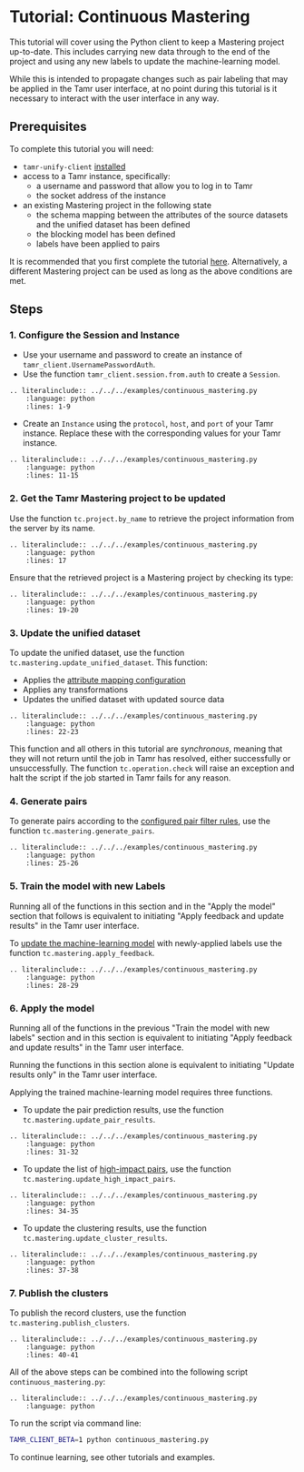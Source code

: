 # Tutorial: Continuous Mastering
This tutorial will cover using the Python client to keep a Mastering project up-to-date. This includes carrying new data through to the end of the project and using any new labels to update the machine-learning model.

While this is intended to propagate changes such as pair labeling that may be applied in the Tamr user interface, at no point during this tutorial is it necessary to interact with the user interface in any way.

## Prerequisites
To complete this tutorial you will need:
- `tamr-unify-client` [installed](../../user-guide/installation)
- access to a Tamr instance, specifically:
  - a username and password that allow you to log in to Tamr
  - the socket address of the instance
- an existing Mastering project in the following state
  - the schema mapping between the attributes of the source datasets and the unified dataset has been defined
  - the blocking model has been defined
  - labels have been applied to pairs

It is recommended that you first complete the tutorial [here](https://docs.tamr.com/tamr-tutorials/docs/overview-mastering). Alternatively, a different Mastering project can be used as long as the above conditions are met.

## Steps
### 1. Configure the Session and Instance
- Use your username and password to create an instance of `tamr_client.UsernamePasswordAuth`.
- Use the function `tamr_client.session.from.auth` to create a `Session`.
```eval_rst
.. literalinclude:: ../../../examples/continuous_mastering.py
    :language: python
    :lines: 1-9
```
- Create an `Instance` using the `protocol`, `host`, and `port` of your Tamr instance. Replace these with the corresponding values for your Tamr instance.
```eval_rst
.. literalinclude:: ../../../examples/continuous_mastering.py
    :language: python
    :lines: 11-15
```

### 2. Get the Tamr Mastering project to be updated
Use the function `tc.project.by_name` to retrieve the project information from the server by its name.
```eval_rst
.. literalinclude:: ../../../examples/continuous_mastering.py
    :language: python
    :lines: 17
```
Ensure that the retrieved project is a Mastering project by checking its type:
```eval_rst
.. literalinclude:: ../../../examples/continuous_mastering.py
    :language: python
    :lines: 19-20
```

### 3. Update the unified dataset
To update the unified dataset, use the function `tc.mastering.update_unified_dataset`. This function:
- Applies the [attribute mapping configuration](https://docs.tamr.com/tamr-tutorials/docs/define-project-schema-mastering)
- Applies any transformations
- Updates the unified dataset with updated source data
```eval_rst
.. literalinclude:: ../../../examples/continuous_mastering.py
    :language: python
    :lines: 22-23
```
This function and all others in this tutorial are *synchronous*, meaning that they will not return until the job in Tamr has resolved, either successfully or unsuccessfully.  The function `tc.operation.check` will raise an exception and halt the script if the job started in Tamr fails for any reason.

### 4. Generate pairs
To generate pairs according to the [configured pair filter rules](https://docs.tamr.com/tamr-tutorials/docs/setup-how-pairs-are-found), use the function `tc.mastering.generate_pairs`.
```eval_rst
.. literalinclude:: ../../../examples/continuous_mastering.py
    :language: python
    :lines: 25-26
```

### 5. Train the model with new Labels
Running all of the functions in this section and in the "Apply the model" section that follows is equivalent to initiating "Apply feedback and update results" in the Tamr user interface.

To [update the machine-learning model](https://docs.tamr.com/tamr-tutorials/docs/help-tamr-learn-about-your-data) with newly-applied labels use the function `tc.mastering.apply_feedback`.
```eval_rst
.. literalinclude:: ../../../examples/continuous_mastering.py
    :language: python
    :lines: 28-29
```

### 6. Apply the model
Running all of the functions in the previous "Train the model with new labels" section and in this section is equivalent to initiating "Apply feedback and update results" in the Tamr user interface.

Running the functions in this section alone is equivalent to initiating "Update results only" in the Tamr user interface.

Applying the trained machine-learning model requires three functions.
- To update the pair prediction results, use the function `tc.mastering.update_pair_results`.
```eval_rst
.. literalinclude:: ../../../examples/continuous_mastering.py
    :language: python
    :lines: 31-32
```
- To update the list of [high-impact pairs](https://docs.tamr.com/tamr-tutorials/docs/help-tamr-learn-about-your-data#4-filter-for-high-impact-pairs), use the function `tc.mastering.update_high_impact_pairs`.
```eval_rst
.. literalinclude:: ../../../examples/continuous_mastering.py
    :language: python
    :lines: 34-35
```
- To update the clustering results, use the function `tc.mastering.update_cluster_results`.
```eval_rst
.. literalinclude:: ../../../examples/continuous_mastering.py
    :language: python
    :lines: 37-38
```

### 7. Publish the clusters
To publish the record clusters, use the function `tc.mastering.publish_clusters`.
```eval_rst
.. literalinclude:: ../../../examples/continuous_mastering.py
    :language: python
    :lines: 40-41
```


All of the above steps can be combined into the following script `continuous_mastering.py`:
```eval_rst
.. literalinclude:: ../../../examples/continuous_mastering.py
    :language: python
```
To run the script via command line:
```bash
TAMR_CLIENT_BETA=1 python continuous_mastering.py
```

To continue learning, see other tutorials and examples.